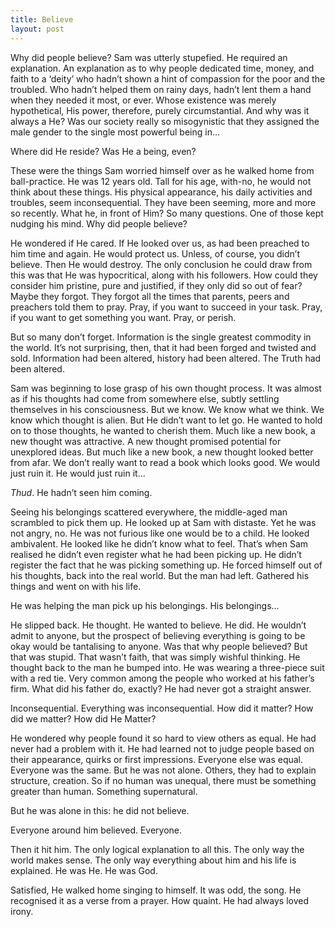 ```yaml
---
title: Believe
layout: post
---
```


Why did people believe? Sam was utterly stupefied. He required an explanation. An explanation as to why people dedicated time, money, and faith to a ‘deity’ who hadn’t shown a hint of compassion for the poor and the troubled. Who hadn’t helped them on rainy days, hadn’t lent them a hand when they needed it most, or ever. Whose existence was merely hypothetical, His power, therefore, purely circumstantial. And why was it always a He? Was our society really so misogynistic that they assigned the male gender to the single most powerful being in…

Where did He reside? Was He a being, even?

These were the things Sam worried himself over as he walked home from ball-practice. He was 12 years old. Tall for his age, with-no, he would not think about these things. His physical appearance, his daily activities and troubles, seem inconsequential. They have been seeming, more and more so recently. What he, in front of Him? So many questions. One of those kept nudging his mind. Why did people believe?

He wondered if He cared. If He looked over us, as had been preached to him time and again. He would protect us. Unless, of course, you didn’t believe. Then He would destroy. The only conclusion he could draw from this was that He was hypocritical, along with his followers. How could they consider him pristine, pure and justified, if they only did so out of fear? Maybe they forgot. They forgot all the times that parents, peers and preachers told them to pray. Pray, if you want to succeed in your task. Pray, if you want to get something you want. Pray, or perish.

But so many don’t forget. Information is the single greatest commodity in the world. It’s not surprising, then, that it had been forged and twisted and sold. Information had been altered, history had been altered. The Truth had been altered.

Sam was beginning to lose grasp of his own thought process. It was almost as if his thoughts had come from somewhere else, subtly settling themselves in his consciousness. But we know. We know what we think. We know which thought is alien. But He didn’t want to let go. He wanted to hold on to those thoughts, he wanted to cherish them. Much like a new book, a new thought was attractive. A new thought promised potential for unexplored ideas. But much like a new book, a new thought looked better from afar. We don’t really want to read a book which looks good. We would just ruin it. He would just ruin it...

*Thud*. He hadn’t seen him coming.

Seeing his belongings scattered everywhere, the middle-aged man scrambled to pick them up. He looked up at Sam with distaste. Yet he was not angry, no. He was not furious like one would be to a child. He looked ambivalent. He looked like he didn’t know what to feel. That’s when Sam realised he didn’t even register what he had been picking up. He didn’t register the fact that he was picking something up. He forced himself out of his thoughts, back into the real world. But the man had left. Gathered his things and went on with his life.

He was helping the man pick up his belongings. His belongings...

He slipped back. He thought. He wanted to believe. He did. He wouldn’t admit to anyone, but the prospect of believing everything is going to be okay would be tantalising to anyone. Was that why people believed? But that was stupid. That wasn’t faith, that was simply wishful thinking. He thought back to the man he bumped into. He was wearing a three-piece suit with a red tie. Very common among the people who worked at his father’s firm. What did his father do, exactly? He had never got a straight answer. 

Inconsequential. Everything was inconsequential. How did it matter? How did we matter? How did He Matter?

He wondered why people found it so hard to view others as equal. He had never had a problem with it. He had learned not to judge people based on their appearance, quirks or first impressions. Everyone else was equal. Everyone was the same. But he was not alone. Others, they had to explain structure, creation. So if no human was unequal, there must be something greater than human. Something supernatural.

But he was alone in this: he did not believe.

Everyone around him believed. Everyone.

Then it hit him. The only logical explanation to all this. The only way the world makes sense. The only way everything about him and his life is explained. He was He. He was God.

Satisfied, He walked home singing to himself. It was odd, the song. He recognised it as a verse from a prayer. How quaint. He had always loved irony.
